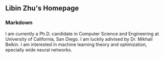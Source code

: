 ## Libin Zhu's Homepage



### Markdown

I am currently a Ph.D. candidate in Computer Science and Engineering at University of California, San Diego. I am luckily adivised by Dr. Mikhail Belkin. 
I am interested in machine learning theory and optimization, epecially wide neural networks.
